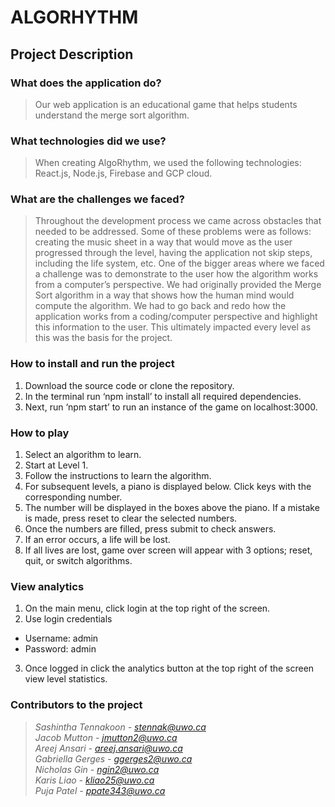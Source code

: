 # **ALGORHYTHM**

## Project Description <br>

### **What does the application do?** <br>
>Our web application is an educational game that helps students understand the merge sort algorithm.

### **What technologies did we use?** <br>
> When creating AlgoRhythm, we used the following technologies: React.js, Node.js, Firebase and GCP cloud.

### **What are the challenges we faced?**  <br>
> Throughout the development process we came across obstacles that needed to be addressed. Some of these problems were as follows: creating the music sheet in a way that would move as the user progressed through the level, having the application not skip steps, including the life system, etc. One of the bigger areas where we faced a challenge was to demonstrate to the user how the algorithm works from a computer’s perspective. We had originally provided the Merge Sort algorithm in a way that shows how the human mind would compute the algorithm. We had to go back and redo how the application works from a coding/computer perspective and highlight this information to the user. This ultimately impacted every level as this was the basis for the project. 

### **How to install and run the project**
1. Download the source code or clone the repository. <br>
2. In the terminal run ‘npm install’ to install all required dependencies. <br>
3. Next, run ‘npm start’ to run an instance of the game on localhost:3000. <br>

### **How to play**
1. Select an algorithm to learn.
2. Start at Level 1.
3. Follow the instructions to learn the algorithm.
4. For subsequent levels, a piano is displayed below. Click keys with the corresponding number.
5. The number will be displayed in the boxes above the piano. If a mistake is made, press reset to clear the selected numbers.
6. Once the numbers are filled, press submit to check answers.
7. If an error occurs, a life will be lost.
8. If all lives are lost, game over screen will appear with 3 options; reset, quit, or switch algorithms.

### **View analytics**
1. On the main menu, click login at the top right of the screen.
2. Use login credentials
- Username: admin
- Password: admin
3. Once logged in click the analytics button at the top right of the screen view level statistics.

### **Contributors to the project**  <br>
> *Sashintha Tennakoon - stennak@uwo.ca* <br>
> *Jacob Mutton - jmutton2@uwo.ca* <br>
> *Areej Ansari - areej.ansari@uwo.ca* <br>
> *Gabriella Gerges - ggerges2@uwo.ca* <br>
> *Nicholas Gin - ngin2@uwo.ca* <br>
> *Karis Liao - kliao25@uwo.ca* <br>
> *Puja Patel - ppate343@uwo.ca* <br>

